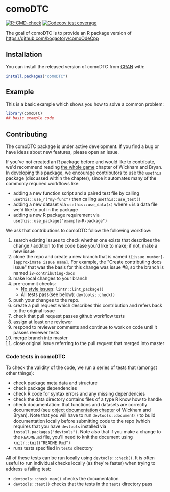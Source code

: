 
<!-- README.md is generated from README.Rmd. Please edit that file -->
comoDTC
=======

<!-- badges: start -->
[![R-CMD-check](https://github.com/ben18785/comoDTC/workflows/R-CMD-check/badge.svg)](https://github.com/ben18785/comoDTC/actions) [![Codecov test coverage](https://codecov.io/gh/Como-DTC-Collaboration/comoDTC/branch/master/graph/badge.svg)](https://codecov.io/gh/Como-DTC-Collaboration/comoDTC?branch=master) <!-- badges: end -->

The goal of comoDTC is to provide an R package version of <https://github.com/bogaotory/comoOdeCpp>

Installation
------------

You can install the released version of comoDTC from [CRAN](https://CRAN.R-project.org) with:

``` r
install.packages("comoDTC")
```

Example
-------

This is a basic example which shows you how to solve a common problem:

``` r
library(comoDTC)
## basic example code
```

Contributing
------------

The comoDTC package is under active development. If you find a bug or have ideas about new features, please open an issue.

If you've not created an R package before and would like to contribute, we'd recommend reading [the whole game](https://r-pkgs.org/whole-game.html) chapter of Wickham and Bryan. In developing this package, we encourage contributors to use the `usethis` package (discussed within the chapter), since it automates many of the commonly required workflows like:

-   adding a new function script and a paired test file by calling `usethis::use_r("my-func")` then calling `usethis::use_test()`
-   adding a new dataset via `usethis::use_data(x)` where `x` is a data file we'd like to put in the package
-   adding a new R package requirement via `usethis::use_package("example-R-package")`

We ask that contributions to comoDTC follow the following workflow:

1.  search existing issues to check whether one exists that describes the change / addition to the code base you'd like to make; if not, make a new issue
2.  clone the repo and create a new branch that is named `i[issue number]-[approximate issue name]`. For example, the "Create contributing docs issue" that was the basis for this change was issue \#8, so the branch is named `i8-contributing-docs`
3.  make local changes to your branch
4. pre-commit checks:
    - [No style issues](https://style.tidyverse.org/): `lintr::lint_package()`
    - All tests pass(see below): ``devtools::check()``
5. push your changes to the repo.
6.  create a pull request which describes this contribution and refers back to the original issue
7.  check that pull request passes github workflow tests
8.  assign at least one reviewer
9.  respond to reviewer comments and continue to work on code until it passes reviewer tests
10.  merge branch into master
11. close original issue referring to the pull request that merged into master

### Code tests in comoDTC

To check the validity of the code, we run a series of tests that (amongst other things):

-   check package meta data and structure
-   check package dependencies
-   check R code for syntax errors and any missing dependencies
-   check the data directory contains files of a type R know how to handle
-   check documentation: that functions and datasets are correctly documented (see [object documentation chapter](https://r-pkgs.org/man.html) of Wickham and Bryan). Note that you will have to run `devtools::document()` to build documentation locally before submitting code to the repo (which requires that you have `devtools` installed via `install.packages("devtools")`. Note also that if you make a change to the `README.md` file, you'll need to knit the document using `knitr::knit("README.Rmd")`
-   runs tests specified in `tests` directory

All of these tests can be run locally using `devtools::check()`. It is often useful to run individual checks locally (as they're faster) when trying to address a failing test:

-   `devtools::check_man()` checks the documentation
-   `devtools::test()` checks that the tests in the `tests` directory pass
